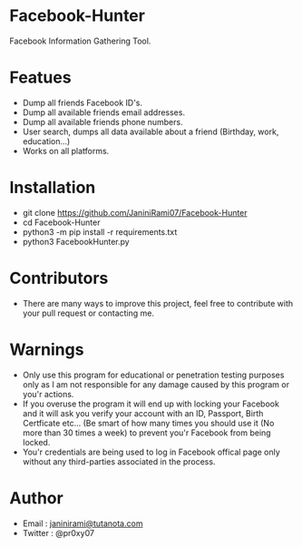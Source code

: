 # Facebook-Hunter
Facebook Information Gathering Tool.

# Featues
- Dump all friends Facebook ID's.
- Dump all available friends email addresses.
- Dump all available friends phone numbers.
- User search, dumps all data available about a friend (Birthday, work, education...)
- Works on all platforms.

# Installation
- git clone https://github.com/JaniniRami07/Facebook-Hunter
- cd Facebook-Hunter
- python3 -m pip install -r requirements.txt
- python3 FacebookHunter.py

# Contributors
- There are many ways to improve this project, feel free to contribute with your pull request or contacting me.

# Warnings
- Only use this program for educational or penetration testing purposes only as I am not responsible for any damage caused by this program or you'r actions.
- If you overuse the program it will end up with locking your Facebook and it will ask you verify your account with an ID, Passport, Birth Certficate etc... (Be smart of how many times you should use it (No more than 30 times a week) to prevent you'r Facebook from being locked.
- You'r credentials are being used to log in Facebook offical page only without any third-parties associated in the process. 

# Author
- Email : janinirami@tutanota.com
- Twitter : @pr0xy07
